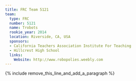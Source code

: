 ```yaml
---
title: FRC Team 5121
team:
  type: FRC
  number: 5121
  name: Trobots
  rookie_year: 2014
  location: Riverside, CA, USA
  sponsors:
  - California Teachers Association Institute For Teaching
  - Hillcrest High School
  links:
    Website: http://www.robopolies.weebly.com
---
```


{% include remove_this_line_and_add_a_paragraph %}